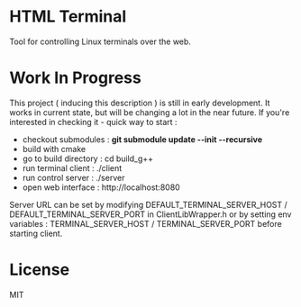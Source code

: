 # HTML Terminal

Tool for controlling Linux terminals over the web.

# Work In Progress

This project ( inducing this description ) is still in early development.
It works in current state, but will be changing a lot in the near future.
If you're interested in checking it - quick way to start :
 - checkout submodules : **git submodule update --init --recursive**
 - build with cmake
 - go to build directory : cd build_g++
 - run terminal client : ./client
 - run control server : ./server
 - open web interface : http://localhost:8080

Server URL can be set by modifying DEFAULT_TERMINAL_SERVER_HOST / DEFAULT_TERMINAL_SERVER_PORT in ClientLibWrapper.h
or by setting env variables : TERMINAL_SERVER_HOST / TERMINAL_SERVER_PORT before starting client.

# License

MIT
